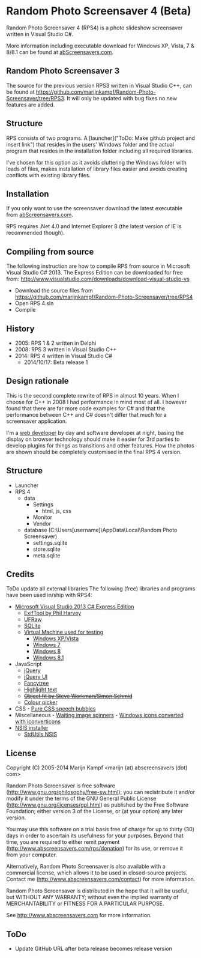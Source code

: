 Random Photo Screensaver 4 (Beta)
==========================

Random Photo Screensaver 4 (RPS4) is a photo slideshow screensaver written in Visual Studio C#.

More information including executable download for Windows XP, Vista, 7 & 8/8.1 can be found at [abScreensavers.com](http://www.abscreensavers.com/random-photo-screensaver).

Random Photo Screensaver 3
--------------------------
The source for the previous version RPS3 written in Visual Studio C++, can be found at https://github.com/marijnkampf/Random-Photo-Screensaver/tree/RPS3. It will only be updated with bug fixes no new features are added.

Structure
---------
RPS consists of two programs. A [launcher]("ToDo: Make github project and insert link") that resides in the users' Windows folder and the actual program that resides in the installation folder including all required libraries. 

I've chosen for this option as it avoids cluttering the Windows folder with loads of files, makes installation of library files easier and avoids creating conflicts with existing library files.

Installation
------------
If you only want to use the screensaver download the latest executable from [abScreensavers.com](http://www.abscreensavers.com/random-photo-screensaver). 

RPS requires .Net 4.0 and Internet Explorer 8 (the latest version of IE is recommended though).

Compiling from source
---------------------
The following instruction are how to compile RPS from source in Microsoft Visual Studio C# 2013. The Express Edition can be downloaded for free from: http://www.visualstudio.com/downloads/download-visual-studio-vs
- Download the source files from https://github.com/marijnkampf/Random-Photo-Screensaver/tree/RPS4
- Open RPS 4.sln
- Compile
 
History
-------
- 2005: RPS 1 & 2 written in Delphi
- 2008: RPS 3 written in Visual Studio C++
- 2014: RPS 4 written in Visual Studio C#
    - 2014/10/17: Beta release 1

Design rationale
----------------
This is the second complete rewrite of RPS in almost 10 years. When I choose for C++ in 2008 I had performance in mind most of all. I however found that there are far more code examples for C# and that the performance between C++ and C# doesn't differ that much for a screensaver application.

I'm a [web developer](http://www.exadium.com) by day and software developer at night, basing the display on browser technology should make it easier for 3rd parties to develop plugins for things as transitions and other features. How the photos are shown should be completely customised in the final RPS 4 version.

Structure
---------
- Launcher
- RPS 4
    - data
        - Settings
            - html, js, css
        - Monitor
        - Vendor
    - database (C:\Users\[username]\AppData\Local\Random Photo Screensaver)
        - settings.sqlite
        - store.sqlite
        - meta.sqlite

Credits
-------
ToDo update all external libraries
The following (free) libraries and programs have been used in/ship with RPS4:
- [Microsoft Visual Studio 2013 C# Express Edition](http://www.visualstudio.com/downloads/download-visual-studio-vs)
    - [ExifTool by Phil Harvey](http://www.sno.phy.queensu.ca/~phil/exiftool/)
    - [UFRaw](http://ufraw.sourceforge.net/)
    - [SQLite](http://www.sqlite.org/)
    - [Virtual Machine used for testing](https://www.virtualbox.org/)
    	- [Windows XP/Vista](https://www.modern.ie/en-us/virtualization-tools#downloads)
    	- [Windows 7](http://www.microsoft.com/en-us/evalcenter/evaluate-windows-7-enterprise)
    	- [Windows 8](http://www.microsoft.com/en-us/evalcenter/evaluate-windows-8-1-enterprise)
    	- [Windows 8.1](http://www.microsoft.com/en-us/evalcenter/evaluate-windows-8-enterprise)
- JavaScript 
    - [jQuery](http://jquery.com/)
    - [jQuery UI](http://jqueryui.com/)
    - [Fancytree](https://github.com/mar10/fancytree)
    - [Highlight text](http://johannburkard.de/blog/programming/javascript/highlight-javascript-text-higlighting-jquery-plugin.html)
    - <del>[Object fit by Steve Workman/Simon Schmid](https://github.com/steveworkman/jquery-object-fit)</del>
    - [Colour picker](http://bgrins.github.io/spectrum/)
- CSS
		- [Pure CSS speech bubbles](nicolasgallagher.com/pure-css-speech-bubbles/)
- Miscellaneous
		- [Waiting image spinners](http://preloaders.net/en/circular)
		- [Windows icons converted with iconverticons](http://iconverticons.com/online/)
- [NSIS installer](http://nsis.sourceforge.net/Main_Page)
	- [StdUtils NSIS](http://muldersoft.com/docs/stdutils_readme.html#e5717960)

License
-------
Copyright (C) 2005-2014 Marijn Kampf <marijn (at) abscreensavers (dot) com>

Random Photo Screensaver is free software (http://www.gnu.org/philosophy/free-sw.html); you can redistribute it and/or modify it under the terms of the GNU General Public License (http://www.gnu.org/licenses/gpl.html) as published by the Free Software Foundation; either version 3 of the License, or (at your option) any later version.

You may use this software on a trial basis free of charge for up to thirty (30) days in order to ascertain its usefulness for your purposes. Beyond that time, you are required to either remit payment (http://www.abscreensavers.com/rps/donation) for its use, or remove it from your computer. 

Alternatively, Random Photo Screensaver is also available with a commercial license, which allows it to be used in closed-source projects. Contact me (http://www.abscreensavers.com/contact) for more information.

Random Photo Screensaver is distributed in the hope that it will be useful, but WITHOUT ANY WARRANTY; without even the implied warranty of MERCHANTABILITY or FITNESS FOR A PARTICULAR PURPOSE.

See http://www.abscreensavers.com for more information.

ToDo
----
- Update GitHub URL after beta release becomes release version
